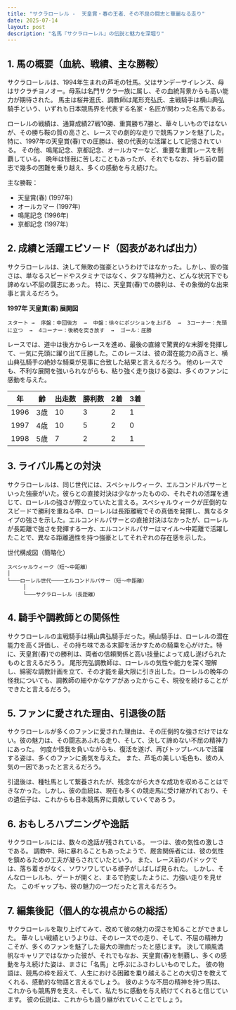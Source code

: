 ```yaml
---
title: "サクラローレル -  天皇賞・春の王者、その不屈の闘志と華麗なる走り"
date: 2025-07-14
layout: post
description: "名馬『サクラローレル』の伝説と魅力を深堀り"
---
```


## 1. 馬の概要（血統、戦績、主な勝鞍）

サクラローレルは、1994年生まれの芦毛の牡馬。父はサンデーサイレンス、母はサクラチヨノオー。母系は名門サクラ一族に属し、その血統背景からも高い能力が期待された。  馬主は桜井進氏、調教師は尾形充弘氏、主戦騎手は横山典弘騎手という、いずれも日本競馬界を代表する名家・名匠が関わった名馬である。

ローレルの戦績は、通算成績27戦10勝、重賞勝ち7勝と、華々しいものではないが、その勝ち鞍の質の高さと、レースでの劇的な走りで競馬ファンを魅了した。特に、1997年の天皇賞(春)での圧勝は、彼の代表的な活躍として記憶されている。  その他、鳴尾記念、京都記念、オールカマーなど、重要な重賞レースを制覇している。  晩年は怪我に苦しむこともあったが、それでもなお、持ち前の闘志で幾多の困難を乗り越え、多くの感動を与え続けた。

主な勝鞍：

* 天皇賞(春) (1997年)
* オールカマー (1997年)
* 鳴尾記念 (1996年)
* 京都記念 (1997年)


## 2. 成績と活躍エピソード（図表があれば出力）

サクラローレルは、決して無敗の強豪というわけではなかった。しかし、彼の強さは、単なるスピードやスタミナではなく、タフな精神力と、どんな状況下でも諦めない不屈の闘志にあった。  特に、天皇賞(春)での勝利は、その象徴的な出来事と言えるだろう。

**1997年 天皇賞(春) 展開図**

```
スタート →  序盤：中団後方  →  中盤：徐々にポジションを上げる  →  3コーナー：先頭に立つ  →  4コーナー：後続を突き放す  →  ゴール：圧勝
```

レースでは、道中は後方からレースを進め、最後の直線で驚異的な末脚を発揮して、一気に先頭に躍り出て圧勝した。このレースは、彼の潜在能力の高さと、横山典弘騎手の絶妙な騎乗が見事に合致した結果と言えるだろう。  他のレースでも、不利な展開を強いられながらも、粘り強く走り抜ける姿は、多くのファンに感動を与えた。

| 年 | 齢 | 出走数 | 勝利数 | 2着 | 3着 |
|---|---|---|---|---|---|
| 1996 | 3歳 | 10 | 3 | 2 | 1 |
| 1997 | 4歳 | 10 | 5 | 2 | 0 |
| 1998 | 5歳 | 7 | 2 | 2 | 1 |


## 3. ライバル馬との対決

サクラローレルは、同じ世代には、スペシャルウィーク、エルコンドルパサーといった強豪がいた。彼らとの直接対決は少なかったものの、それぞれの活躍を通じて、ローレルの強さが際立っていたと言える。スペシャルウィークが圧倒的なスピードで勝利を重ねる中、ローレルは長距離戦でその真価を発揮し、異なるタイプの強さを示した。エルコンドルパサーとの直接対決はなかったが、ローレルが長距離で強さを発揮する一方、エルコンドルパサーはマイル～中距離で活躍したことで、異なる距離適性を持つ強豪としてそれぞれの存在感を示した。

世代構成図（簡略化）

```
スペシャルウィーク（短～中距離）
│
└───ローレル世代────エルコンドルパサー（短～中距離）
     │
     └───サクラローレル（長距離）
```


## 4. 騎手や調教師との関係性

サクラローレルの主戦騎手は横山典弘騎手だった。横山騎手は、ローレルの潜在能力を高く評価し、その持ち味である末脚を活かすための騎乗を心がけた。特に、天皇賞(春)での勝利は、両者の信頼関係と高い技量によって成し遂げられたものと言えるだろう。  尾形充弘調教師は、ローレルの気性や能力を深く理解し、綿密な調教計画を立て、その才能を最大限に引き出した。ローレルの晩年の怪我についても、調教師の細やかなケアがあったからこそ、現役を続けることができたと言えるだろう。


## 5. ファンに愛された理由、引退後の話

サクラローレルが多くのファンに愛された理由は、その圧倒的な強さだけではない。彼の魅力は、その闘志あふれる走り、そして、決して諦めない不屈の精神力にあった。  何度か怪我を負いながらも、復活を遂げ、再びトップレベルで活躍する姿は、多くのファンに勇気を与えた。  また、芦毛の美しい毛色も、彼の人気の一因であったと言えるだろう。

引退後は、種牡馬として繋養されたが、残念ながら大きな成功を収めることはできなかった。しかし、彼の血統は、現在も多くの競走馬に受け継がれており、その遺伝子は、これからも日本競馬界に貢献していくであろう。


## 6. おもしろハプニングや逸話

サクラローレルには、数々の逸話が残されている。  一つは、彼の気性の激しさである。  調教中、時に暴れることもあったようで、厩舎関係者には、彼の気性を鎮めるための工夫が凝らされていたという。  また、レース前のパドックでは、落ち着きがなく、ソワソワしている様子がしばしば見られた。  しかし、そんなローレルも、ゲートが開くと、まるで豹変したように、力強い走りを見せた。  このギャップも、彼の魅力の一つだったと言えるだろう。


## 7. 編集後記（個人的な視点からの総括）

サクラローレルを取り上げてみて、改めて彼の魅力の深さを知ることができました。  華々しい戦績というよりは、そのレースでの走り、そして、不屈の精神力こそが、多くのファンを魅了した最大の理由だったと感じます。  決して順風満帆なキャリアではなかった彼が、それでもなお、天皇賞(春)を制覇し、多くの感動を与え続けた姿は、まさに「名馬」と呼ぶにふさわしいものでした。  彼の物語は、競馬の枠を超えて、人生における困難を乗り越えることの大切さを教えてくれる、感動的な物語と言えるでしょう。  彼のような不屈の精神を持つ馬は、これからも競馬界を支え、そして、私たちに感動を与え続けてくれると信じています。  彼の伝説は、これからも語り継がれていくことでしょう。
